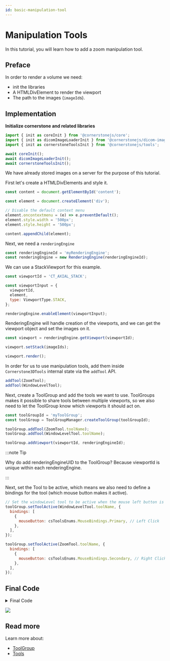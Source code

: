 ```yaml
---
id: basic-manipulation-tool
---
```


# Manipulation Tools

In this tutorial, you will learn how to add a zoom manipulation tool.

## Preface

In order to render a volume we need:

- init the libraries
- A HTMLDivElement to render the viewport
- The path to the images (`imageId`s).

## Implementation

**Initialize cornerstone and related libraries**

```js
import { init as coreInit } from '@cornerstonejs/core';
import { init as dicomImageLoaderInit } from '@cornerstonejs/dicom-image-loader';
import { init as cornerstoneToolsInit } from '@cornerstonejs/tools';

await coreInit();
await dicomImageLoaderInit();
await cornerstoneToolsInit();
```

We have already stored images on a server for the purpose of this tutorial.

First let's create a HTMLDivElements and style it.

```js
const content = document.getElementById('content');

const element = document.createElement('div');

// Disable the default context menu
element.oncontextmenu = (e) => e.preventDefault();
element.style.width = '500px';
element.style.height = '500px';

content.appendChild(element);
```

Next, we need a `renderingEngine`

```js
const renderingEngineId = 'myRenderingEngine';
const renderingEngine = new RenderingEngine(renderingEngineId);
```

We can use a StackViewport for this example.

```js
const viewportId = 'CT_AXIAL_STACK';

const viewportInput = {
  viewportId,
  element,
  type: ViewportType.STACK,
};

renderingEngine.enableElement(viewportInput);
```

RenderingEngine will handle creation of the viewports, and we can get the viewport object and set the images on it.

```js
const viewport = renderingEngine.getViewport(viewportId);

viewport.setStack(imageIds);

viewport.render();
```

In order for us to use manipulation tools, add them inside `Cornerstone3DTools` internal state via the `addTool` API.

```js
addTool(ZoomTool);
addTool(WindowLevelTool);
```

Next, create a ToolGroup and add the tools we want to use.
ToolGroups makes it possible to share tools between multiple viewports, so we also need to let the ToolGroup know which viewports it should act on.

```js
const toolGroupId = 'myToolGroup';
const toolGroup = ToolGroupManager.createToolGroup(toolGroupId);

toolGroup.addTool(ZoomTool.toolName);
toolGroup.addTool(WindowLevelTool.toolName);

toolGroup.addViewport(viewportId, renderingEngineId);
```

:::note Tip

Why do add renderingEngineUID to the ToolGroup? Because viewportId is unique within each renderingEngine.

:::

Next, set the Tool to be active, which means we also need to define a bindings for the tool (which mouse button makes it active).

```js
// Set the windowLevel tool to be active when the mouse left button is pressed
toolGroup.setToolActive(WindowLevelTool.toolName, {
  bindings: [
    {
      mouseButton: csToolsEnums.MouseBindings.Primary, // Left Click
    },
  ],
});

toolGroup.setToolActive(ZoomTool.toolName, {
  bindings: [
    {
      mouseButton: csToolsEnums.MouseBindings.Secondary, // Right Click
    },
  ],
});
```

## Final Code

<details>
<summary>Final Code</summary>

```js
import { init as coreInit, RenderingEngine, Enums } from '@cornerstonejs/core';
import { init as dicomImageLoaderInit } from '@cornerstonejs/dicom-image-loader';
import {
  init as cornerstoneToolsInit,
  ToolGroupManager,
  WindowLevelTool,
  ZoomTool,
  Enums as csToolsEnums,
  addTool,
} from '@cornerstonejs/tools';
import { createImageIdsAndCacheMetaData } from '../../../../utils/demo/helpers';

const { ViewportType } = Enums;

const content = document.getElementById('content');

const element = document.createElement('div');

// Disable the default context menu
element.oncontextmenu = (e) => e.preventDefault();
element.style.width = '500px';
element.style.height = '500px';

content.appendChild(element);
// ============================= //

/**
 * Runs the demo
 */
async function run() {
  await coreInit();
  await dicomImageLoaderInit();
  await cornerstoneToolsInit();

  const imageIds = await createImageIdsAndCacheMetaData({
    StudyInstanceUID:
      '1.3.6.1.4.1.14519.5.2.1.7009.2403.334240657131972136850343327463',
    SeriesInstanceUID:
      '1.3.6.1.4.1.14519.5.2.1.7009.2403.226151125820845824875394858561',
    wadoRsRoot: 'https://d3t6nz73ql33tx.cloudfront.net/dicomweb',
  });

  // Instantiate a rendering engine
  const renderingEngineId = 'myRenderingEngine';
  const renderingEngine = new RenderingEngine(renderingEngineId);

  const viewportId = 'CT_AXIAL_STACK';

  const viewportInput = {
    viewportId,
    element,
    type: ViewportType.STACK,
  };

  renderingEngine.enableElement(viewportInput);

  const viewport = renderingEngine.getViewport(viewportId);

  viewport.setStack(imageIds);

  viewport.render();

  const toolGroupId = 'myToolGroup';
  const toolGroup = ToolGroupManager.createToolGroup(toolGroupId);

  addTool(ZoomTool);
  addTool(WindowLevelTool);
  toolGroup.addTool(ZoomTool.toolName);
  toolGroup.addTool(WindowLevelTool.toolName);

  toolGroup.addViewport(viewportId);

  toolGroup.setToolActive(WindowLevelTool.toolName, {
    bindings: [
      {
        mouseButton: csToolsEnums.MouseBindings.Primary, // Left Click
      },
    ],
  });

  toolGroup.setToolActive(ZoomTool.toolName, {
    bindings: [
      {
        mouseButton: csToolsEnums.MouseBindings.Secondary, // Right Click
      },
    ],
  });
  viewport.render();
}

run();
```

</details>

![](../assets/basic-manipulation-tool.png)

## Read more

Learn more about:

- [ToolGroup](../concepts/cornerstone-tools/toolGroups.md)
- [Tools](../concepts/cornerstone-tools/tools.md)
